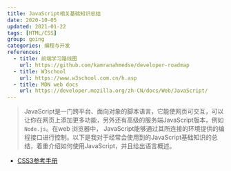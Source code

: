 ```yaml
---
title: JavaScript相关基础知识总结
date: 2020-10-05
updated: 2021-01-22
tags: [HTML/CSS]
group: going
categories: 编程与开发
references: 
  - title: 前端学习路线图
    url: https://github.com/kamranahmedse/developer-roadmap
  - title: W3school
    url: https://www.w3school.com.cn/h.asp
  - title: MDN web docs
    url: https://developer.mozilla.org/zh-CN/docs/Web/JavaScript/
---
```


> JavaScript是一门跨平台、面向对象的脚本语言，它能使网页可交互，可以让你在网页上添加更多功能，另外还有高级的服务端JavaScript版本，例如`Node.js`。在web 浏览器中， JavaScript能够通过其所连接的环境提供的编程接口进行控制。以下是我对于经常会使用到的JavaScript基础知识的总结，着重介绍如何使用JavaScript，并且给出语言概述。

<!--more-->



- [CSS3参考手册](https://www.w3school.com.cn/cssref/index.asp)